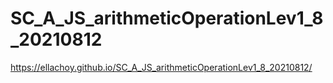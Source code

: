 # SC_A_JS_arithmeticOperationLev1_8_20210812
https://ellachoy.github.io/SC_A_JS_arithmeticOperationLev1_8_20210812/
